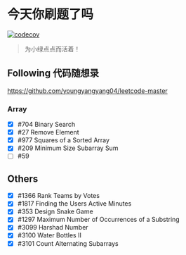 # 今天你刷题了吗

[![codecov](https://codecov.io/gh/jwhhh/leetcode-practice/branch/main/graph/badge.svg?token=T7NUHCYKQF)](https://codecov.io/gh/jwhhh/leetcode-practice)

> 为小绿点点而活着！

## Following 代码随想录

https://github.com/youngyangyang04/leetcode-master

### Array

- [x] #704 Binary Search
- [x] #27 Remove Element
- [x] #977 Squares of a Sorted Array
- [x] #209 Minimum Size Subarray Sum
- [ ] #59

## Others

- [x] #1366 Rank Teams by Votes
- [x] #1817 Finding the Users Active Minutes
- [x] #353 Design Snake Game
- [x] #1297 Maximum Number of Occurrences of a Substring
- [x] #3099 Harshad Number
- [x] #3100 Water Bottles II
- [x] #3101 Count Alternating Subarrays
